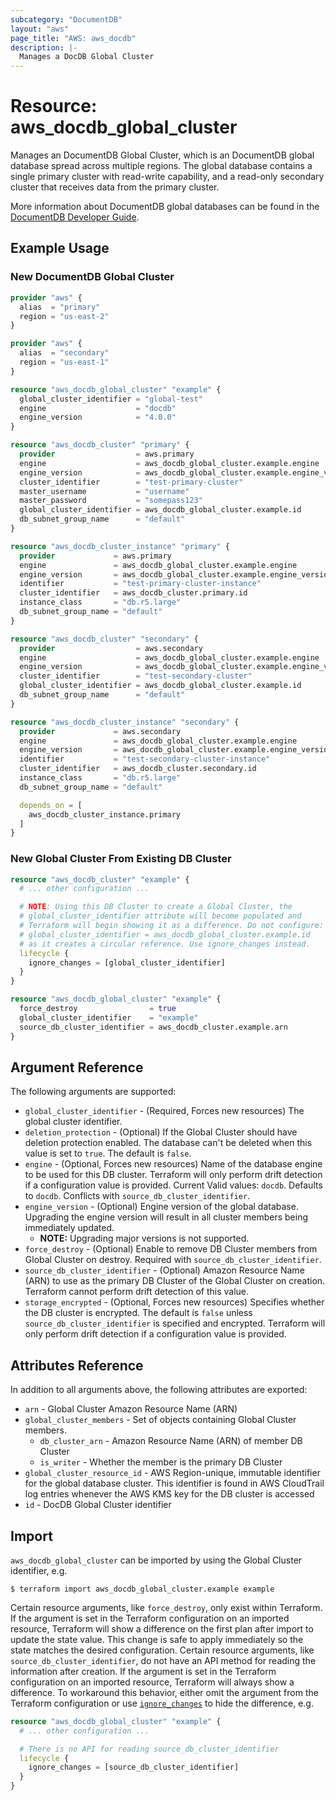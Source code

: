 ```yaml
---
subcategory: "DocumentDB"
layout: "aws"
page_title: "AWS: aws_docdb"
description: |-
  Manages a DocDB Global Cluster
---
```


# Resource: aws_docdb_global_cluster

Manages an DocumentDB Global Cluster, which is an DocumentDB global database spread across multiple regions. The global database contains a single primary cluster with read-write capability, and a read-only secondary cluster that receives data from the primary cluster.

More information about DocumentDB global databases can be found in the [DocumentDB Developer Guide](https://docs.aws.amazon.com/documentdb/latest/developerguide/global-clusters.html).

## Example Usage

### New DocumentDB Global Cluster

```terraform
provider "aws" {
  alias  = "primary"
  region = "us-east-2"
}

provider "aws" {
  alias  = "secondary"
  region = "us-east-1"
}

resource "aws_docdb_global_cluster" "example" {
  global_cluster_identifier = "global-test"
  engine                    = "docdb"
  engine_version            = "4.0.0"
}

resource "aws_docdb_cluster" "primary" {
  provider                  = aws.primary
  engine                    = aws_docdb_global_cluster.example.engine
  engine_version            = aws_docdb_global_cluster.example.engine_version
  cluster_identifier        = "test-primary-cluster"
  master_username           = "username"
  master_password           = "somepass123"
  global_cluster_identifier = aws_docdb_global_cluster.example.id
  db_subnet_group_name      = "default"
}

resource "aws_docdb_cluster_instance" "primary" {
  provider             = aws.primary
  engine               = aws_docdb_global_cluster.example.engine
  engine_version       = aws_docdb_global_cluster.example.engine_version
  identifier           = "test-primary-cluster-instance"
  cluster_identifier   = aws_docdb_cluster.primary.id
  instance_class       = "db.r5.large"
  db_subnet_group_name = "default"
}

resource "aws_docdb_cluster" "secondary" {
  provider                  = aws.secondary
  engine                    = aws_docdb_global_cluster.example.engine
  engine_version            = aws_docdb_global_cluster.example.engine_version
  cluster_identifier        = "test-secondary-cluster"
  global_cluster_identifier = aws_docdb_global_cluster.example.id
  db_subnet_group_name      = "default"
}

resource "aws_docdb_cluster_instance" "secondary" {
  provider             = aws.secondary
  engine               = aws_docdb_global_cluster.example.engine
  engine_version       = aws_docdb_global_cluster.example.engine_version
  identifier           = "test-secondary-cluster-instance"
  cluster_identifier   = aws_docdb_cluster.secondary.id
  instance_class       = "db.r5.large"
  db_subnet_group_name = "default"

  depends_on = [
    aws_docdb_cluster_instance.primary
  ]
}
```

### New Global Cluster From Existing DB Cluster

```terraform
resource "aws_docdb_cluster" "example" {
  # ... other configuration ...

  # NOTE: Using this DB Cluster to create a Global Cluster, the
  # global_cluster_identifier attribute will become populated and
  # Terraform will begin showing it as a difference. Do not configure:
  # global_cluster_identifier = aws_docdb_global_cluster.example.id
  # as it creates a circular reference. Use ignore_changes instead.
  lifecycle {
    ignore_changes = [global_cluster_identifier]
  }
}

resource "aws_docdb_global_cluster" "example" {
  force_destroy                = true
  global_cluster_identifier    = "example"
  source_db_cluster_identifier = aws_docdb_cluster.example.arn
}
```

## Argument Reference

The following arguments are supported:

* `global_cluster_identifier` - (Required, Forces new resources) The global cluster identifier.
* `deletion_protection` - (Optional) If the Global Cluster should have deletion protection enabled. The database can't be deleted when this value is set to `true`. The default is `false`.
* `engine` - (Optional, Forces new resources) Name of the database engine to be used for this DB cluster. Terraform will only perform drift detection if a configuration value is provided. Current Valid values: `docdb`. Defaults to `docdb`. Conflicts with `source_db_cluster_identifier`.
* `engine_version` - (Optional) Engine version of the global database. Upgrading the engine version will result in all cluster members being immediately updated.
    * **NOTE:** Upgrading major versions is not supported.
* `force_destroy` - (Optional) Enable to remove DB Cluster members from Global Cluster on destroy. Required with `source_db_cluster_identifier`.
* `source_db_cluster_identifier` - (Optional) Amazon Resource Name (ARN) to use as the primary DB Cluster of the Global Cluster on creation. Terraform cannot perform drift detection of this value.
* `storage_encrypted` - (Optional, Forces new resources) Specifies whether the DB cluster is encrypted. The default is `false` unless `source_db_cluster_identifier` is specified and encrypted. Terraform will only perform drift detection if a configuration value is provided.

## Attributes Reference

In addition to all arguments above, the following attributes are exported:

* `arn` - Global Cluster Amazon Resource Name (ARN)
* `global_cluster_members` - Set of objects containing Global Cluster members.
    * `db_cluster_arn` - Amazon Resource Name (ARN) of member DB Cluster
    * `is_writer` - Whether the member is the primary DB Cluster
* `global_cluster_resource_id` - AWS Region-unique, immutable identifier for the global database cluster. This identifier is found in AWS CloudTrail log entries whenever the AWS KMS key for the DB cluster is accessed
* `id` - DocDB Global Cluster identifier

## Import

`aws_docdb_global_cluster` can be imported by using the Global Cluster identifier, e.g.

```
$ terraform import aws_docdb_global_cluster.example example
```

Certain resource arguments, like `force_destroy`, only exist within Terraform. If the argument is set in the Terraform configuration on an imported resource, Terraform will show a difference on the first plan after import to update the state value. This change is safe to apply immediately so the state matches the desired configuration.
Certain resource arguments, like `source_db_cluster_identifier`, do not have an API method for reading the information after creation. If the argument is set in the Terraform configuration on an imported resource, Terraform will always show a difference. To workaround this behavior, either omit the argument from the Terraform configuration or use [`ignore_changes`](https://www.terraform.io/docs/configuration/meta-arguments/lifecycle.html#ignore_changes) to hide the difference, e.g.

```terraform
resource "aws_docdb_global_cluster" "example" {
  # ... other configuration ...

  # There is no API for reading source_db_cluster_identifier
  lifecycle {
    ignore_changes = [source_db_cluster_identifier]
  }
}
```

